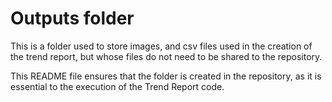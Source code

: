# Outputs folder

This is a folder used to store images, and csv files used in the creation of the trend report, but whose files do not need to be shared to the repository.

This README file ensures that the folder is created in the repository, as it is essential to the execution of the Trend Report code.
